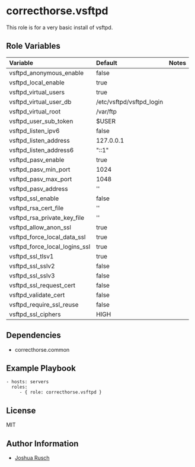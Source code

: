 correcthorse.vsftpd
=========

This role is for a very basic install of vsftpd. 

Role Variables
--------------
| Variable				| Default				| Notes					|
| :---					| :---					| :---					|
| vsftpd_anonymous_enable		| false					|					|
| vsftpd_local_enable			| true					|					|
| vsftpd_virtual_users			| true					|					|
| vsftpd_virtual_user_db		| /etc/vsftpd/vsftpd_login		|					|
| vsftpd_virtual_root			| /var/ftp				|					|
| vsftpd_user_sub_token			| $USER					|					|
| vsftpd_listen_ipv6			| false					|					|
| vsftpd_listen_address			| 127.0.0.1				|					|
| vsftpd_listen_address6		| "::1"					|					|
| vsftpd_pasv_enable			| true					|					|
| vsftpd_pasv_min_port			| 1024					|					|
| vsftpd_pasv_max_port			| 1048					|					|
| vsftpd_pasv_address			| ''					|					|
| vsftpd_ssl_enable			| false					|					|
| vsftpd_rsa_cert_file			| ''					|					|
| vsftpd_rsa_private_key_file		| ''					|					|
| vsftpd_allow_anon_ssl			| true					|					|
| vsftpd_force_local_data_ssl		| true					|					|
| vsftpd_force_local_logins_ssl		| true					|					|
| vsftpd_ssl_tlsv1			| true					|					|
| vsftpd_ssl_sslv2			| false					|					|
| vsftpd_ssl_sslv3			| false					|					|
| vsftpd_ssl_request_cert		| false					|					|
| vsftpd_validate_cert			| false					|					|
| vsftpd_require_ssl_reuse		| false					|					|
| vsftpd_ssl_ciphers			| HIGH					|					|

Dependencies
------------

- correcthorse.common

Example Playbook
----------------

    - hosts: servers
      roles:
         - { role: correcthorse.vsftpd }

License
-------

MIT

Author Information
------------------

* [Joshua Rusch](https://correct.horse/)
